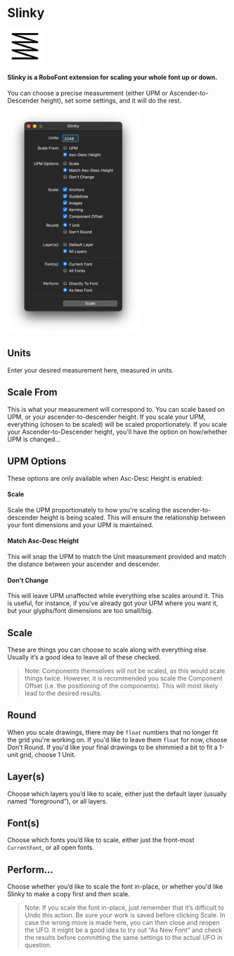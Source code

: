 # Slinky

<img src="source/resources/mechanic_icon.png"  width="80">

#### Slinky is a RoboFont extension for scaling your whole font up or down.

You can choose a precise measurement (either UPM or Ascender-to-Descender height), set some settings, and it will do the rest.

<img src="source/resources/ui.png"  width="300">

## Units

Enter your desired measurement here, measured in units.


## Scale From

This is what your measurement will correspond to. You can scale based on UPM, or your ascender-to-descender height. If you scale your UPM, everything (chosen to be scaled) will be scaled proportionately. If you scale your Ascender-to-Descender height, you'll have the option on how/whether UPM is changed...


## UPM Options

These options are only available when Asc-Desc Height is enabled:

#### Scale

Scale the UPM proportionately to how you're scaling the ascender-to-descender height is being scaled. This will ensure the relationship between your font dimensions and your UPM is maintained.

#### Match Asc-Desc Height

This will snap the UPM to match the Unit measurement provided and match the distance between your ascender and descender.

#### Don’t Change

This will leave UPM unaffected while everything else scales around it. This is useful, for instance, if you've already got your UPM where you want it, but your glyphs/font dimensions are too small/big.

## Scale

These are things you can choose to scale along with everything else. Usually it’s a good idea to leave all of these checked. 
> Note: Components themselves will not be scaled, as this would scale things twice. However, it is recommended you scale the Component Offset (i.e. the positioning of the components). This will most likely lead to the desired results.

## Round

When you scale drawings, there may be `float` numbers that no longer fit the grid you're working on. If you'd like to leave them `float` for now, choose Don’t Round. If you'd like your final drawings to be shimmied a bit to fit a 1-unit grid, choose 1 Unit.

## Layer(s)

Choose which layers you’d like to scale, either just the default layer (usually named “foreground”), or all layers.

## Font(s)

Choose which fonts you’d like to scale, either just the front-most `CurrentFont`, or all open fonts.

## Perform...

Choose whether you’d like to scale the font in-place, or whether you'd like Slinky to make a copy first and _then_ scale. 

> Note: If you scale the font in-place, just remember that it’s difficult to Undo this action. Be sure your work is saved before clicking Scale. In case the wrong move is made here, you can then close and reopen the UFO. It might be a good idea to try out “As New Font” and check the results before committing the same settings to the actual UFO in question.
